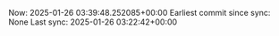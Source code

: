 Now: 2025-01-26 03:39:48.252085+00:00 Earliest commit since sync: None Last sync: 2025-01-26 03:22:42+00:00
